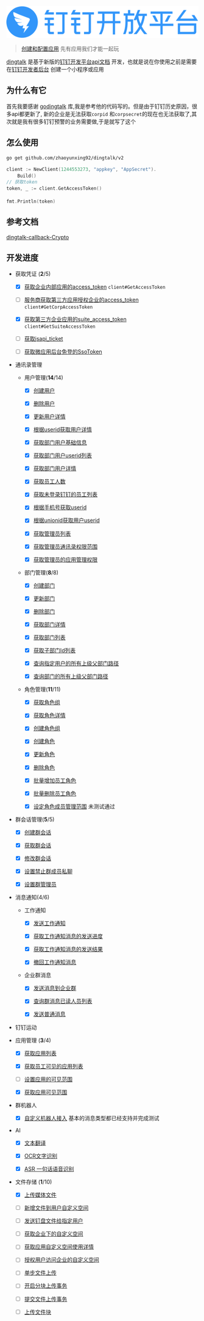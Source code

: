 ![dingtalk](./image/dingtalk.png)

> [创建和配置应用](https://ding-doc.dingtalk.com/document#/org-dev-guide/applicaiton-manangment) 先有应用我们才能一起玩

[dingtalk](https://github.com/zhaoyunxing92/dingtalk/v2)
是基于新版的[钉钉开发平台api文档](https://ding-doc.dingtalk.com/document#/org-dev-guide)
开发，也就是说在你使用之前是需要在[钉钉开发者后台](https://open-dev.dingtalk.com/#/index) 创建一个小程序或应用

## 为什么有它

首先我要感谢 [godingtalk](https://github.com/hugozhu/godingtalk) 库,我是参考他的代码写的。但是由于钉钉历史原因，很多api都更新了, 新的企业是无法获取`corpid`
和`corpsecret`的现在也无法获取了,其次就是我有很多钉钉预警的业务需要做,于是就写了这个

## 怎么使用

```shell
go get github.com/zhaoyunxing92/dingtalk/v2
```

```go
client := NewClient(1244553273, "appkey", "AppSecret").
	Build()
// 获取token
token, _ := client.GetAccessToken()

fmt.Println(token)
```
## 参考文档

[dingtalk-callback-Crypto](https://github.com/open-dingtalk/dingtalk-callback-Crypto)

## 开发进度

* 获取凭证 (**2**/5)
    - [x] [获取企业内部应用的access_token](https://developers.dingtalk.com/document/app/obtain-orgapp-token) `client#GetAccessToken`

    - [ ] [服务商获取第三方应用授权企业的access_token](https://developers.dingtalk.com/document/app/obtains-the-enterprise-authorized-credential) `client#GetCorpAccessToken`

    - [x] [获取第三方企业应用的suite_access_token](https://developers.dingtalk.com/document/app/obtain-application-suite-ticket) `client#GetSuiteAccessToken`

    - [ ] [获取jsapi_ticket](https://developers.dingtalk.com/document/app/obtain-jsapi_ticket)
 
    - [ ] [获取微应用后台免登的SsoToken](https://developers.dingtalk.com/document/app/obtain-the-ssotoken-for-micro-application-background-logon-free)

* 通讯录管理

    - 用户管理(**14**/14)
        - [x] [创建用户](https://developers.dingtalk.com/document/app/user-information-creation)

        - [x] [删除用户](https://developers.dingtalk.com/document/app/delete-a-user)

        - [x] [更新用户详情](https://developers.dingtalk.com/document/app/user-information-update)

        - [x] [根据userid获取用户详情](https://developers.dingtalk.com/document/app/query-user-details)

        - [x] [获取部门用户基础信息](https://developers.dingtalk.com/document/app/queries-the-simple-information-of-a-department-user)

        - [x] [获取部门用户userid列表](https://developers.dingtalk.com/document/app/query-the-list-of-department-userids)

        - [x] [获取部门用户详情](https://developers.dingtalk.com/document/app/queries-the-complete-information-of-a-department-user)

        - [x] [获取员工人数](https://developers.dingtalk.com/document/app/obtain-the-number-of-employees-v2)

        - [x] [获取未登录钉钉的员工列表](https://developers.dingtalk.com/document/app/queries-the-inactive-users-or-active-users-under-an-enterprise)

        - [x] [根据手机号获取userid](https://developers.dingtalk.com/document/app/query-users-by-phone-number)

        - [x] [根据unionid获取用户userid](https://developers.dingtalk.com/document/app/query-a-user-by-the-union-id)

        - [x] [获取管理员列表](https://developers.dingtalk.com/document/app/query-the-administrator-list)

        - [x] [获取管理员通讯录权限范围](https://developers.dingtalk.com/document/app/query-permissions-of-the-administrator-address-book)

        - [x] [获取管理员的应用管理权限](https://developers.dingtalk.com/document/app/obtains-the-administrator-s-microapplication-management-permission)

    - 部门管理(**8**/8)
        - [x] [创建部门](https://developers.dingtalk.com/document/app/create-a-department-v2)

        - [x] [更新部门](https://developers.dingtalk.com/document/app/update-a-department-v2)

        - [x] [删除部门](https://developers.dingtalk.com/document/app/delete-a-department-v2)

        - [x] [获取部门详情](https://developers.dingtalk.com/document/app/query-department-details0-v2)

        - [x] [获取部门列表](https://developers.dingtalk.com/document/app/obtain-the-department-list-v2)

        - [x] [获取子部门Id列表](https://developers.dingtalk.com/document/app/obtain-a-sub-department-id-list-v2)

        - [x] [查询指定用户的所有上级父部门路径](https://developers.dingtalk.com/document/app/query-the-list-of-all-parent-departments-of-a-department)

        - [x] [查询部门的所有上级父部门路径](https://developers.dingtalk.com/document/app/queries-the-list-of-all-parent-departments-of-a-user)

    - 角色管理(**11**/11)

        - [x] [获取角色组](https://ding-doc.dingtalk.com/document#/org-dev-guide/get-role-group)

        - [x] [获取角色详情](https://ding-doc.dingtalk.com/document#/org-dev-guide/get-role)

        - [x] [创建角色组](https://ding-doc.dingtalk.com/document#/org-dev-guide/add-role-group)

        - [x] [创建角色](https://ding-doc.dingtalk.com/document#/org-dev-guide/add-role)

        - [x] [更新角色](https://ding-doc.dingtalk.com/document#/org-dev-guide/update-role)

        - [x] [删除角色](https://ding-doc.dingtalk.com/document#/org-dev-guide/delete-role)

        - [x] [批量增加员工角色](https://ding-doc.dingtalk.com/document#/org-dev-guide/add-role-for-users)

        - [x] [批量删除员工角色](https://ding-doc.dingtalk.com/document#/org-dev-guide/remove-roles-for-users)

        - [x] [设定角色成员管理范围](https://ding-doc.dingtalk.com/document#/org-dev-guide/set-the-management-scope-of-role-members)
          未测试通过

* 群会话管理(**5**/5)
    - [x] [创建群会话](https://ding-doc.dingtalk.com/document#/org-dev-guide/create-chat)

    - [x] [获取群会话](https://ding-doc.dingtalk.com/document#/org-dev-guide/get-chat-detail)

    - [x] [修改群会话](https://ding-doc.dingtalk.com/document#/org-dev-guide/update-chat-config)

    - [x] [设置禁止群成员私聊](https://ding-doc.dingtalk.com/document#/org-dev-guide/set-private-chat)

    - [x] [设置群管理员](https://ding-doc.dingtalk.com/document#/org-dev-guide/set-chat-admin)

* 消息通知(4/6)

    - 工作通知
        - [x] [发送工作通知](https://ding-doc.dingtalk.com/document#/org-dev-guide/send-work-notifications)

        - [x] [获取工作通知消息的发送进度](https://ding-doc.dingtalk.com/document#/org-dev-guide/get-work-notification-progess)

        - [x] [获取工作通知消息的发送结果](https://ding-doc.dingtalk.com/document#/org-dev-guide/get-work-notification-result)

        - [x] [撤回工作通知消息](https://ding-doc.dingtalk.com/document#/org-dev-guide/withdrawal-work-notification)

    - 企业群消息
        - [x] [发送消息到企业群](https://ding-doc.dingtalk.com/document#/org-dev-guide/send-chat-messages)

        - [x] [查询群消息已读人员列表](https://ding-doc.dingtalk.com/document#/org-dev-guide/queries-the-list-of-people-who-have-read-a-group-1)

        - [x] [发送普通消息](https://ding-doc.dingtalk.com/document#/org-dev-guide/send-normal-messages)

* 钉钉运动

* 应用管理 (**3**/4)
    - [x] [获取应用列表](https://ding-doc.dingtalk.com/document#/org-dev-guide/queries-applications)

    - [x] [获取员工可见的应用列表](https://ding-doc.dingtalk.com/document#/org-dev-guide/obtains-the-list-of-applications-visible-to-an-employee)

    - [ ] [设置应用的可见范围](https://ding-doc.dingtalk.com/document#/org-dev-guide/set-the-visible-range-of-the-application)

    - [x] [获取应用可见范围](https://ding-doc.dingtalk.com/document#/org-dev-guide/obtains-the-application-visible-range)

* 群机器人
    - [x] [自定义机器人接入](https://ding-doc.dingtalk.com/document#/org-dev-guide/custom-robot) 基本的消息类型都已经支持并完成测试

* AI
    - [x] [文本翻译](https://ding-doc.dingtalk.com/document#/org-dev-guide/text-translation)

    - [x] [OCR文字识别](https://ding-doc.dingtalk.com/document#/org-dev-guide/ocr)

    - [x] [ASR 一句话语音识别](https://ding-doc.dingtalk.com/document#/org-dev-guide/asr-short-sentence-recognition)

* 文件存储 (**1**/10)
    - [x] [上传媒体文件](https://ding-doc.dingtalk.com/document#/org-dev-guide/upload-media-files-1)

    - [ ] [新增文件到用户自定义空间](https://ding-doc.dingtalk.com/document#/org-dev-guide/add-file-to-custom-space-2)

    - [ ] [发送钉盘文件给指定用户](https://ding-doc.dingtalk.com/document#/org-dev-guide/sends-a-dingtalk-disk-file-to-a-specified-user)

    - [ ] [获取企业下的自定义空间](https://ding-doc.dingtalk.com/document#/org-dev-guide/obtain-user-space-under-the-enterprise-2)

    - [ ] [获取应用自定义空间使用详情](https://ding-doc.dingtalk.com/document#/org-dev-guide/queries-the-usage-details-of-a-custom-application-space)

    - [ ] [授权用户访问企业的自定义空间](https://ding-doc.dingtalk.com/document#/org-dev-guide/authorize-users-to-access-the-enterprise-s-custom-space)

    - [ ] [单步文件上传](https://ding-doc.dingtalk.com/document#/org-dev-guide/single-step-file-upload)

    - [ ] [开启分块上传事务](https://ding-doc.dingtalk.com/document#/org-dev-guide/enable-multipart-upload-transaction)

    - [ ] [提交文件上传事务](https://ding-doc.dingtalk.com/document#/org-dev-guide/submit-a-file-upload-transaction)

    - [ ] [上传文件块](https://ding-doc.dingtalk.com/document#/org-dev-guide/upload-file-blocks)
  
  
  